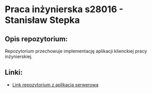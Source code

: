 # Praca inżynierska s28016 - Stanisław Stepka

## Opis repozytorium:
Repozytorium przechowuje implementację aplikacji klienckiej pracy inżynierskiej.

## Linki:
- [Link repozytorium z aplikacją serwerową](https://github.com/StanslawStepkas28016/AudioEngineersPlatformBackend)